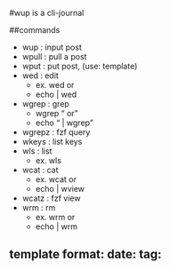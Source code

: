 #wup is a cli-journal

##commands
- wup : input post
- wpull : pull a post
- wput : put post, (use: template)
- wed : edit
  - ex. wed <key> or 
  - echo <key> | wed
- wgrep : grep
  - wgrep <q> or 
  - echo <q> | wgrep
- wgrepz :  fzf query
- wkeys : list keys
- wls : list 
  - ex. wls <any>
- wcat : cat 
  - ex. wcat <key> or 
  - echo <key> | wview
- wcatz : fzf view
- wrm : rm 
  - ex. wrm <key> or 
  - echo <key> | wrm

template format: 
date: <date>
tag: <tag>
---
<post>
